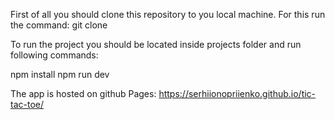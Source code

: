 First of all you should clone this repository to you local machine.
For this run the command:
git clone <repository link>

To run the project you should be located inside projects folder and run following commands:

npm install
npm run dev

The app is hosted on github Pages:
https://serhiionopriienko.github.io/tic-tac-toe/
